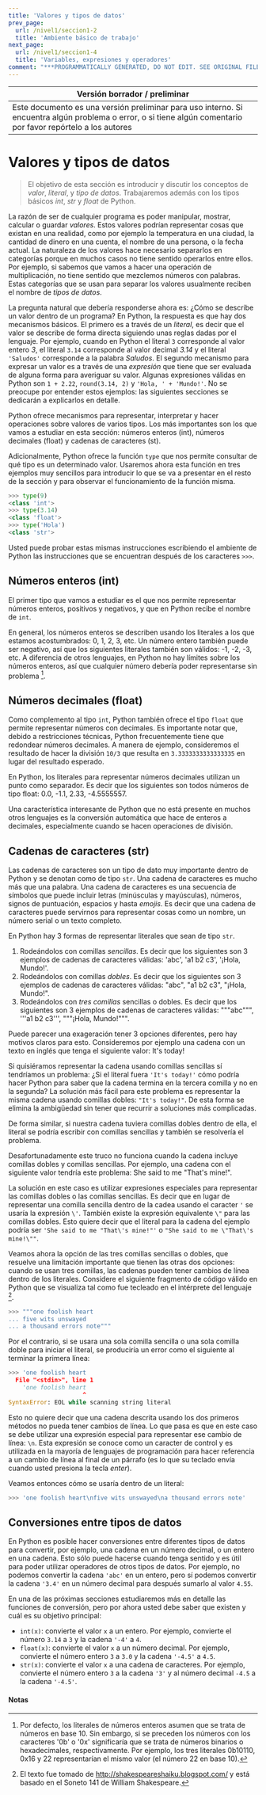 ```yaml
---
title: 'Valores y tipos de datos'
prev_page:
  url: /nivel1/seccion1-2
  title: 'Ambiente básico de trabajo'
next_page:
  url: /nivel1/seccion1-4
  title: 'Variables, expresiones y operadores'
comment: "***PROGRAMMATICALLY GENERATED, DO NOT EDIT. SEE ORIGINAL FILES IN /content***"
---
```

Versión borrador / preliminar |
-------------------|
Este documento es una versión preliminar para uso interno. Si encuentra algún problema o error, o si tiene algún comentario por favor repórtelo a los autores|


# Valores y tipos de datos

> El objetivo de esta sección es introducir y discutir los conceptos de  *valor*, *literal*, y *tipo de datos*. Trabajaremos además con los tipos básicos *int*, *str* y *float* de Python.

La razón de ser de cualquier programa es poder manipular, mostrar, calcular o guardar *valores*. Estos valores podrían representar cosas que existan en una realidad, como por ejemplo la temperatura en una ciudad, la cantidad de dinero en una cuenta, el nombre de una persona, o la fecha actual. La naturaleza de los valores hace necesario separarlos en categorías porque en muchos casos no tiene sentido operarlos entre ellos. Por ejemplo, si sabemos que vamos a hacer una operación de multiplicación, no tiene sentido que mezclemos números con palabras. Estas categorías que se usan para separar los valores usualmente reciben el nombre de *tipos de datos*.

La pregunta natural que debería responderse ahora es: ¿Cómo se describe un valor dentro de un programa? En Python, la respuesta es que hay dos mecanismos básicos. El primero es a través de un *literal*, es decir que el valor se describe de forma directa siguiendo unas reglas dadas por el lenguaje. Por ejemplo, cuando en Python el literal ```3``` corresponde al valor entero *3*, el literal ```3.14``` corresponde al valor decimal *3.14* y el literal ```'Saludos'``` corresponde a la palabra *Saludos*. El segundo mecanismo para expresar un valor es a través de una *expresión* que tiene que ser evaluada de alguna forma para averiguar su valor. Algunas expresiones válidas en Python son ```1 + 2.22```, ```round(3.14, 2)``` y ```'Hola, ' + 'Mundo!'```. No se preocupe por entender estos ejemplos: las siguientes secciones se dedicarán a explicarlos en detalle.

Python ofrece mecanismos para representar, interpretar y hacer operaciones sobre valores de varios tipos. Los más importantes son los que vamos a estudiar en esta sección: números enteros (int), números decimales (float) y cadenas de caracteres (st).

Adicionalmente, Python ofrece la función ```type``` que nos permite consultar de qué tipo es un determinado valor. Usaremos ahora esta función en tres ejemplos muy sencillos para introducir lo que se va a presentar en el resto de la sección y para observar el funcionamiento de la función misma.

```python
>>> type(9)
<class 'int'>
>>> type(3.14)
<class 'float'>
>>> type('Hola')
<class 'str'>
```
Usted puede probar estas mismas instrucciones escribiendo el ambiente de Python las instrucciones que se encuentran después de los caracteres ```>>>```.



## Números enteros (int)

El primer tipo que vamos a estudiar es el que nos permite representar números enteros, positivos y negativos, y que en Python recibe el nombre de ```int```.

En general, los números enteros se describen usando los literales a los que estamos acostumbrados: 0, 1, 2, 3, etc. Un número entero también puede ser negativo, así que los siguientes literales también son válidos: -1, -2, -3, etc. A diferencia de otros lenguajes, en Python no hay límites sobre los números enteros, así que cualquier número debería poder representarse sin problema [^bases].


## Números decimales (float)

Como complemento al tipo ```int```, Python también ofrece el tipo ```float``` que permite representar números con decimales. Es importante notar que, debido a restricciones técnicas, Python frecuentemente tiene que redondear números decimales. A manera de ejemplo, consideremos el resultado de hacer la división ```10/3``` que resulta en ```3.3333333333333335``` en lugar del resultado esperado.

En Python, los literales para representar números decimales utilizan un punto como separador. Es decir que los siguientes son todos números de tipo float: 0.0, -1.1, 2.33, -4.5555557.

Una característica interesante de Python que no está presente en muchos otros lenguajes es la conversión automática que hace de enteros a decimales, especialmente cuando se hacen operaciones de división.


## Cadenas de caracteres (str)

Las cadenas de caracteres son un tipo de dato muy importante dentro de Python y se denotan como de tipo ```str```. Una cadena de caracteres es mucho más que una palabra. Una cadena de caracteres es una secuencia de símbolos que puede incluir letras (minúsculas y mayúsculas), números, signos de puntuación, espacios y hasta *emojis*. Es decir que una cadena de caracteres puede servirnos para representar cosas como un nombre, un número serial o un texto completo.

En Python hay 3 formas de representar literales que sean de tipo ```str```.

1. Rodeándolos con comillas *sencillas*. Es decir que los siguientes son 3 ejemplos de cadenas de caracteres válidas: 'abc', 'a1 b2 c3', '¡Hola, Mundo!'.
2. Rodeándolos con comillas *dobles*. Es decir que los siguientes son 3 ejemplos de cadenas de caracteres válidas: "abc", "a1 b2 c3", "¡Hola, Mundo!".
3. Rodeándolos con *tres comillas* sencillas o dobles. Es decir que los siguientes son 3 ejemplos de cadenas de caracteres válidas: """abc""", '''a1 b2 c3''', """¡Hola, Mundo!""".

Puede parecer una exageración tener 3 opciones diferentes, pero hay motivos claros para esto. Consideremos por ejemplo una cadena con un texto en inglés que tenga el siguiente valor: It's today!

Si quisiéramos representar la cadena usando comillas sencillas sí tendríamos un problema: ¿Si el literal fuera ```'It's today!'``` cómo podría hacer Python para saber que la cadena termina en la tercera comilla y no en la segunda? La solución más fácil para este problema es representar la misma cadena usando comillas dobles: ```"It's today!"```. De esta forma se elimina la ambigüedad sin tener que recurrir a soluciones más complicadas.

De forma similar, si nuestra cadena tuviera comillas dobles dentro de ella, el literal se podría escribir con comillas sencillas y también se resolvería el problema.

Desafortunadamente este truco no funciona cuando la cadena incluye comillas dobles y comillas sencillas. Por ejemplo, una cadena con el siguiente valor tendría este problema: She said to me "That's mine!".

La solución en este caso es utilizar expresiones especiales para representar las comillas dobles o las comillas sencillas. Es decir que en lugar de representar una comilla sencilla dentro de la cadea usando el caracter ```'``` se usaría la expresión ```\'```. También existe la expresión equivalente ```\"``` para las comillas dobles. Esto quiere decir que el literal para la cadena del ejemplo podría ser ```'She said to me "That\'s mine!"'``` o ```"She said to me \"That\'s mine!\""```.

Veamos ahora la opción de las tres comillas sencillas o dobles, que resuelve una limitación importante que tienen las otras dos opciones: cuando se usan tres comillas, las cadenas pueden tener cambios de línea dentro de los literales. Considere el siguiente fragmento de código válido en Python que se visualiza tal como fue tecleado en el intérprete del lenguaje [^haiku].

```python
>>> """one foolish heart
... five wits unswayed
... a thousand errors note"""
```
Por el contrario, si se usara una sola comilla sencilla o una sola comilla doble para iniciar el literal, se produciría un error como el siguiente al terminar la primera línea:

```python
>>> 'one foolish heart
  File "<stdin>", line 1
    'one foolish heart
                     ^
SyntaxError: EOL while scanning string literal
```

Esto no quiere decir que una cadena descrita usando los dos primeros métodos no pueda tener cambios de línea. Lo que pasa es que en este caso se debe utilizar una expresión especial para representar ese cambio de línea: ```\n```. Esta expresión se conoce como un caracter de control y es utilizada en la mayoría de lenguajes de programación para hacer referencia a un cambio de línea al final de un párrafo (es lo que su teclado envía cuando usted presiona la tecla *enter*). 

Veamos entonces cómo se usaría dentro de un literal:

```python
>>> 'one foolish heart\nfive wits unswayed\na thousand errors note'
```

## Conversiones entre tipos de datos

En Python es posible hacer conversiones entre diferentes tipos de datos para convertir, por ejemplo, una cadena en un número decimal, o un entero en una cadena. Esto sólo puede hacerse cuando tenga sentido y es útil para poder utilizar operadores de otros tipos de datos. Por ejemplo, no podemos convertir la cadena ```'abc'``` en un entero, pero sí podemos convertir la cadena ```'3.4'``` en un número decimal para después sumarlo al valor ```4.55```.

En una de las próximas secciones estudiaremos más en detalle las funciones de conversión, pero por ahora usted debe saber que existen y cuál es su objetivo principal:

* ```int(x)```: convierte el valor ```x``` a un entero. Por ejemplo, convierte el número ```3.14``` a ```3``` y la cadena ```'-4'``` a ```4```.
* ```float(x)```: convierte el valor ```x``` a un número decimal. Por ejemplo, convierte el número entero ```3``` a ```3.0``` y la cadena ```'-4.5'``` a ```4.5```.
* ```str(x)```: convierte el valor ```x``` a una cadena de caracteres. Por ejemplo, convierte el número entero ```3``` a la cadena ```'3'``` y al número decimal ```-4.5``` a la cadena ```'-4.5'```.


#### Notas

[^bases]: Por defecto, los literales de números enteros asumen que se trata de números en base 10. Sin embargo, si se preceden los números con los caracteres '0b' o '0x' significaría que se trata de números binarios o hexadecimales, respectivamente. Por ejemplo, los tres literales 0b10110, 0x16 y 22 representarían el mismo valor (el número 22 en base 10).

[^haiku]: El texto fue tomado de <http://shakespeareshaiku.blogspot.com/> y está basado en el Soneto 141 de William Shakespeare.